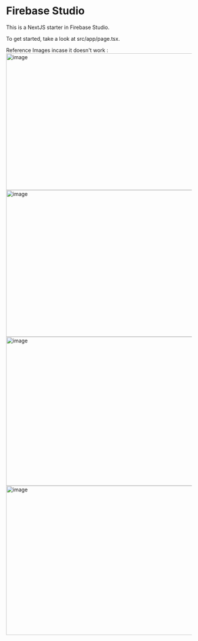 # Firebase Studio

This is a NextJS starter in Firebase Studio.

To get started, take a look at src/app/page.tsx.

Reference Images incase it doesn't work : 
<img width="733" height="370" alt="image" src="https://github.com/user-attachments/assets/c6d7d7a3-1d5e-415d-a3ff-46cfe8703812" />
<img width="781" height="397" alt="image" src="https://github.com/user-attachments/assets/e284176d-58e0-473e-807b-970835e290d3" />
<img width="680" height="403" alt="image" src="https://github.com/user-attachments/assets/80f1086b-578d-40ec-88cd-74d4ce30e531" />
<img width="677" height="404" alt="image" src="https://github.com/user-attachments/assets/a7274e37-0b54-40ec-858a-7ae8ae793b94" />



